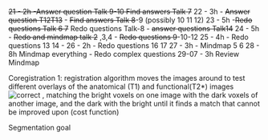 ~~21 - 2h  -Answer question Talk 9-10   Find answers Talk 7~~
22 - 3h - ~~Answer question  T12T13~~ - ~~Find answers Talk 8~~-9 (possibly 10 11 12)
23 - 5h -~~Redo questions Talk 6 7~~ Redo questions Talk-8 - ~~answer questions Talk14~~
24 - 5h - ~~Redo and mindmap talk 2~~ ,3,4   - ~~Redo questions 9~~-10-12
25 - 4h - Redo questions 13 14 - 
26 - 2h - Redo questions 16 17
27 - 3h  - Mindmap 5 6 
28 - 8h Mindmap everything - Redo complex questions
29-07 - 3h Review Mindmap

Coregistration 1: registration algorithm moves the images around to test different overlays of the anatomical (T1) and functional(T2*) images ![](https://elearning.uni-oldenburg.de/assets/images/icons/green/accept.svg "correct") , matching the bright voxels on one image with the dark voxels of another image, and the dark with the bright until it finds a match that cannot be improved upon (cost function)

Segmentation goal